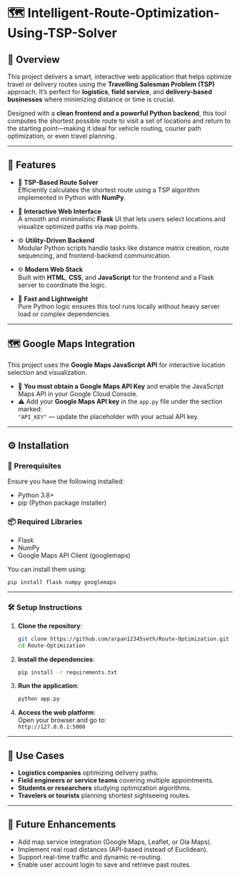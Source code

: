 
# 🗺️ Intelligent-Route-Optimization-Using-TSP-Solver

## 🧠 Overview
This project delivers a smart, interactive web application that helps optimize travel or delivery routes using the **Travelling Salesman Problem (TSP)** approach. It’s perfect for **logistics**, **field service**, and **delivery-based businesses** where minimizing distance or time is crucial.

Designed with a **clean frontend and a powerful Python backend**, this tool computes the shortest possible route to visit a set of locations and return to the starting point—making it ideal for vehicle routing, courier path optimization, or even travel planning.

---

## 🚀 Features

- 🧠 **TSP-Based Route Solver**  
  Efficiently calculates the shortest route using a TSP algorithm implemented in Python with **NumPy**.

- 📍 **Interactive Web Interface**  
  A smooth and minimalistic **Flask** UI that lets users select locations and visualize optimized paths via map points.

- ⚙️ **Utility-Driven Backend**  
  Modular Python scripts handle tasks like distance matrix creation, route sequencing, and frontend-backend communication.

- 🌐 **Modern Web Stack**  
  Built with **HTML**, **CSS**, and **JavaScript** for the frontend and a Flask server to coordinate the logic.

- 🚀 **Fast and Lightweight**  
  Pure Python logic ensures this tool runs locally without heavy server load or complex dependencies.

---

## 🗺️ Google Maps Integration

This project uses the **Google Maps JavaScript API** for interactive location selection and visualization.

- 🔑 **You must obtain a Google Maps API Key** and enable the JavaScript Maps API in your Google Cloud Console.
- ⚠️ Add your **Google Maps API key** in the `app.py` file under the section marked:  
  `"API_KEY"` — update the placeholder with your actual API key.
---

## ⚙️ Installation

### 🧩 Prerequisites

Ensure you have the following installed:

- Python 3.8+
- pip (Python package installer)

### 📦 Required Libraries

- Flask  
- NumPy  
- Google Maps API Client (googlemaps)

You can install them using:

```bash
pip install flask numpy googlemaps
```

---

### 🛠️ Setup Instructions

1. **Clone the repository**:
    ```bash
    git clone https://github.com/arpan12345seth/Route-Optimization.git
    cd Route-Optimization
    ```

2. **Install the dependencies**:
    ```bash
    pip install -r requirements.txt
    ```

3. **Run the application**:
    ```bash
    python app.py
    ```

4. **Access the web platform**:  
   Open your browser and go to:  
   `http://127.0.0.1:5000`

---

## 🎯 Use Cases

- **Logistics companies** optimizing delivery paths.
- **Field engineers or service teams** covering multiple appointments.
- **Students or researchers** studying optimization algorithms.
- **Travelers or tourists** planning shortest sightseeing routes.

---

## 🧩 Future Enhancements

- Add map service integration (Google Maps, Leaflet, or Ola Maps).
- Implement real road distances (API-based instead of Euclidean).
- Support real-time traffic and dynamic re-routing.
- Enable user account login to save and retrieve past routes.
